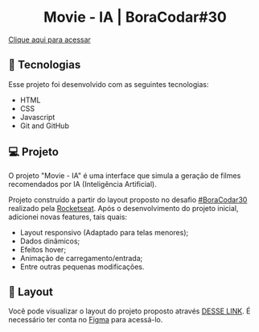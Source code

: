 <h1 align="center"> Movie - IA | BoraCodar#30 </h1>


[Clique aqui para acessar]()

## 🚀 Tecnologias

Esse projeto foi desenvolvido com as seguintes tecnologias:

- HTML
- CSS
- Javascript
- Git and GitHub

## 💻 Projeto

O projeto "Movie - IA" é uma interface que simula a geração de filmes recomendados por IA (Inteligência Artificial). <br>

Projeto construído a partir do layout proposto no desafio [#BoraCodar30](https://boracodar.dev/) realizado pela [Rocketseat](https://rocketseat.com.br).
Após o desenvolvimento do projeto inicial, adicionei novas features, tais quais:

- Layout responsivo (Adaptado para telas menores);
- Dados dinâmicos;
- Efeitos hover;
- Animação de carregamento/entrada;
- Entre outras pequenas modificações.

## 🔖 Layout

Você pode visualizar o layout do projeto proposto através [DESSE LINK](https://www.figma.com/community/file/1266028958590001589). É necessário ter conta no [Figma](https://figma.com) para acessá-lo.

